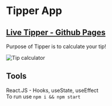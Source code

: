 # Tipper App
## [Live Tipper - Github Pages](https://s-jez.github.io/Tipper/) <br />
Purpose of Tipper is to calculate your tip!

![Tip calculator](https://i.imgur.com/koPMOGP.jpeg)

## Tools
React.JS - Hooks, useState, useEffect <br />
To run use `npm i && npm start`
